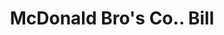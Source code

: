 ---
doi: 10.7916/D83B7BBP
date_other: '1910'
date_other_textual: '1910'
form: printed ephemera
genre:
- Invoices
name:
- McDonald Bro's Co.
object_in_context_url: https://biggert.cul.columbia.edu/items/view/ave_biggert_01878
subject_hierarchical_geographic:
- Minneapolis, Minnesota, United States
subject_name:
- McDonald Bro's Co.
title: McDonald Bro's Co.. Bill
sort_title: McDonald Bro's Co.. Bill
call_number: ave_biggert_01878
coordinates:
- 44.983333333333334,-93.26666666666667
pid: ave_biggert_01878
identifiers: ave_biggert_01878
thumbnail: https://derivativo-3.library.columbia.edu/iiif/2/ldpd:490668/full/!256,256/0/native.jpg
permalink: /biggert/ave_biggert_01878/
layout: iiif-image-page
---